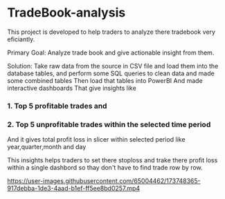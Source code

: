 # TradeBook-analysis
This project is developed to help traders to analyze there tradebook very eficiantly.

Primary Goal: Analyze trade book and give actionable insight from them.

Solution: Take raw data from the source in CSV file and load them into the database tables,
          and perform some SQL queries to clean data and made some combined tables
          Then load that tables into PowerBI And made interactive dashboards That give insights like
### 1. Top 5 profitable trades and
### 2. Top 5 unprofitable trades within the selected time period
And it gives total profit loss in slicer within selected period like year,quarter,month and day

This insights helps traders to set there stoploss and trake there profit loss within a single dashbord so 
thay don't have to find trade row by row.


https://user-images.githubusercontent.com/65004462/173748365-917debba-1de3-4aad-b1ef-ff5ee8bd0257.mp4

